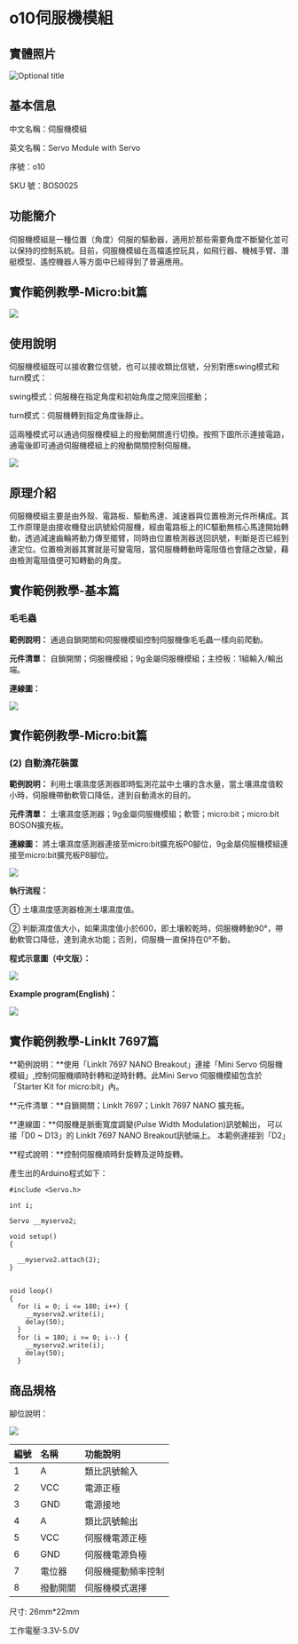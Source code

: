 # o10伺服機模組

## 實體照片

![Optional title](../../.gitbook/assets/boson-duo-ji-kong-zhi-mo-kuai-shi-wu-tu.jpg)

## 基本信息

中文名稱：伺服機模組

英文名稱：Servo Module with Servo

序號：o10

SKU 號：BOS0025

## 功能簡介

伺服機模組是一種位置（角度）伺服的驅動器，適用於那些需要角度不斷變化並可以保持的控制系統。目前，伺服機模組在高檔遙控玩具，如飛行器、機械手臂、潛艇模型、遙控機器人等方面中已經得到了普遍應用。

## 實作範例教學-Micro:bit篇

![](../../.gitbook/assets/boson-duo-ji-kong-zhi-mo-kuai-shi-li.png)

## 使用說明

伺服機模組既可以接收數位信號，也可以接收類比信號，分別對應swing模式和turn模式：

swing模式：伺服機在指定角度和初始角度之間來回擺動；

turn模式：伺服機轉到指定角度後靜止。

這兩種模式可以通過伺服機模組上的撥動開關進行切換。按照下圖所示連接電路，通電後即可通過伺服機模組上的撥動開關控制伺服機。

![](../../.gitbook/assets/boson-duo-ji-kong-zhi-mo-kuai-shi-yong-shuo-ming.png)

## 原理介紹

伺服機模組主要是由外殼、電路板、驅動馬達、減速器與位置檢測元件所構成。其工作原理是由接收機發出訊號給伺服機，經由電路板上的IC驅動無核心馬達開始轉動，透過減速齒輪將動力傳至擺臂，同時由位置檢測器送回訊號，判斷是否已經到達定位。位置檢測器其實就是可變電阻，當伺服機轉動時電阻值也會隨之改變，藉由檢測電阻值便可知轉動的角度。

## 實作範例教學-基本篇

### **毛毛蟲**

**範例說明：** 通過自鎖開關和伺服機模組控制伺服機像毛毛蟲一樣向前爬動。

**元件清單：** 自鎖開關；伺服機模組；9g金屬伺服機模組；主控板：1組輸入/輸出端。

**連線圖：**

![](../../.gitbook/assets/boson-duo-ji-kong-zhi-mo-kuai-pa-pa-chong-lian-xian-tu.png)

## 實作範例教學-Micro:bit篇

### **\(2\) 自動澆花裝置**

**範例說明：** 利用土壤濕度感測器即時監測花盆中土壤的含水量，當土壤濕度值較小時，伺服機帶動軟管口降低，達到自動澆水的目的。

**元件清單：** 土壤濕度感測器；9g金屬伺服機模組；軟管；micro:bit；micro:bit BOSON擴充板。

**連線圖：** 將土壤濕度感測器連接至micro:bit擴充板P0腳位，9g金屬伺服機模組連接至micro:bit擴充板P8腳位。

![](../../.gitbook/assets/boson-duo-ji-kong-zhi-mo-kuai-zi-dong-jiao-hua-zhuang-zhi-lian-xian-tu.png)

**執行流程：**

① 土壤濕度感測器檢測土壤濕度值。

② 判斷濕度值大小，如果濕度值小於600，即土壤較乾時，伺服機轉動90°，帶動軟管口降低，達到澆水功能；否則，伺服機一直保持在0°不動。

**程式示意圖（中文版）：**

![](../../.gitbook/assets/boson-duo-ji-kong-zhi-mo-kuai-zi-dong-jiao-hua-zhuang-zhi-cheng-xu-shi-yi-tu-zhong-wen-ban.png)

**Example program\(English\)：**

![](../../.gitbook/assets/boson-duo-ji-kong-zhi-mo-kuai-zi-dong-jiao-hua-zhuang-zhi-cheng-xu-shi-yi-tu-ying-wen-ban.png)

## 實作範例教學-LinkIt 7697篇

**範例說明：**使用「LinkIt 7697 NANO Breakout」連接「Mini Servo 伺服機模組」,控制伺服機順時針轉和逆時針轉。此Mini Servo 伺服機模組包含於「Starter Kit for micro:bit」內。

**元件清單：**自鎖開關；LinkIt 7697；LinkIt 7697 NANO 擴充板。

**連線圖：**伺服機是脈衝寬度調變\(Pulse Width Modulation\)訊號輸出， 可以接「D0 ~ D13」的 LinkIt 7697 NANO Breakout訊號端上。 本範例連接到「D2」

**程式說明：**控制伺服機順時針旋轉及逆時旋轉。

產生出的Arduino程式如下：

```text
#include <Servo.h>

int i;

Servo __myservo2;

void setup()
{

  __myservo2.attach(2);
}


void loop()
{
  for (i = 0; i <= 180; i++) {
    __myservo2.write(i);
    delay(50);
  }
  for (i = 180; i >= 0; i--) {
    __myservo2.write(i);
    delay(50);
  }
```

## 商品規格

腳位說明：

![](../../.gitbook/assets/boson-duo-ji-kong-zhi-mo-kuai-yin-jiao-shuo-ming.png)

| **編號** | **名稱** | **功能說明** |
| :--- | :--- | :--- |
| 1 | A | 類比訊號輸入 |
| 2 | VCC | 電源正極 |
| 3 | GND | 電源接地 |
| 4 | A | 類比訊號輸出 |
| 5 | VCC | 伺服機電源正極 |
| 6 | GND | 伺服機電源負極 |
| 7 | 電位器 | 伺服機擺動頻率控制 |
| 8 | 撥動開關 | 伺服機模式選擇 |

尺寸: 26mm\*22mm

工作電壓:3.3V-5.0V

